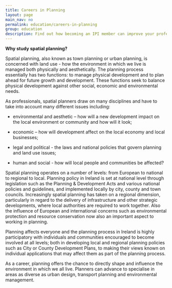 ```yaml
---
title: Careers in Planning
layout: page
main_nav: no
permalink: education/careers-in-planning
group: education
description: Find out how becoming an IPI member can improve your professional development.
---
```


**Why study spatial planning?**

Spatial planning, also known as town planning or urban planning, is concerned with land use - how the environment in which we live is managed both physically and aesthetically.  The planning process essentially has two functions: to manage physical development and to plan ahead for future growth and development.  These functions seek to balance physical development against other social, economic and environmental needs.

As professionals, spatial planners draw on many disciplines and have to take into account many different issues including:

-	environmental and aesthetic – how will a new development impact on the local environment or community and how will it look; 

-	economic – how will development affect on the local economy and local businesses;

-	legal and political - the laws and national policies that govern planning and land use issues; 

-	human and social - how will local people and communities be affected?

Spatial planning operates on a number of levels: from European to national to regional to local.  Planning policy in Ireland is set at national level through legislation such as the Planning & Development Acts and various national policies and guidelines, and implemented locally by city, county and town councils.  Increasingly spatial planning has taken on a regional dimension, particularly in regard to the delivery of infrastructure and other strategic developments, where local authorities are required to work together.  Also the influence of European and international concerns such as environmental protection and resource conservation now also an important aspect to working in planning. 

Planning affects everyone and the planning process in Ireland is highly participatory with individuals and communities encouraged to become involved at all levels; both in developing local and regional planning policies such as City or County Development Plans, to making their views known on individual applications that may affect them as part of the planning process.

As a career, planning offers the chance to directly shape and influence the environment in which we all live.  Planners can advance to specialise in areas as diverse as urban design, transport planning and environmental management.